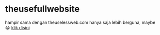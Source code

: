 # theusefullwebsite
hampir sama dengan theuselessweb.com
hanya saja lebih berguna, maybe😂
[klik disini](https://faiz-x-it.github.io/theusefullwebsite/)
